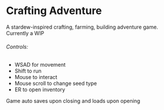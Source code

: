 <h1>Crafting Adventure</h1>
<p>A stardew-inspired crafting, farming, building adventure game.<br>Currently a WIP</p>
<h6>Controls:</h6>
<ul>
  <li>WSAD for movement</li>
  <li>Shift to run</li>
  <li>Mouse to interact</li>
  <li>Mouse scroll to change seed type</li>
  <li>ER to open inventory</li>
</ul>
<p>Game auto saves upon closing and loads upon opening</p>
